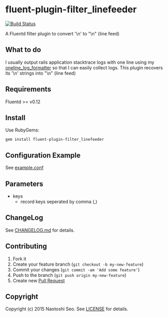 # fluent-plugin-filter_linefeeder

[![Build Status](https://secure.travis-ci.org/sonots/fluent-plugin-filter_linefeeder.png?branch=master)](http://travis-ci.org/sonots/fluent-plugin-filter_linefeeder)

A Fluentd filter plugin to convert '\n' to "\n" (line feed)

## What to do

I usually output rails application stacktrace logs with one line using my [oneline_log_formatter](https://github.com/sonots/oneline_log_formatter) so that I can easily collect logs.
This plugin recovers its '\n' strings into "\n" (line feed)

## Requirements

Fluentd >= v0.12

## Install

Use RubyGems:

```
gem install fluent-plugin-filter_linefeeder
```

## Configuration Example

See [example.conf](example.conf)

## Parameters

* keys
  * record keys seperated by comma (,)

## ChangeLog

See [CHANGELOG.md](CHANGELOG.md) for details.

## Contributing

1. Fork it
2. Create your feature branch (`git checkout -b my-new-feature`)
3. Commit your changes (`git commit -am 'Add some feature'`)
4. Push to the branch (`git push origin my-new-feature`)
5. Create new [Pull Request](../../pull/new/master)

## Copyright

Copyright (c) 2015 Naotoshi Seo. See [LICENSE](LICENSE) for details.
